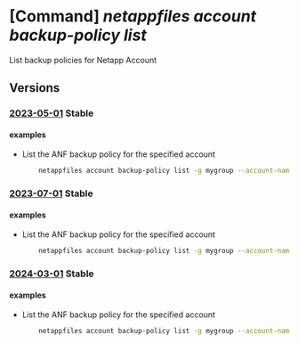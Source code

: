 # [Command] _netappfiles account backup-policy list_

List backup policies for Netapp Account

## Versions

### [2023-05-01](/Resources/mgmt-plane/L3N1YnNjcmlwdGlvbnMve30vcmVzb3VyY2Vncm91cHMve30vcHJvdmlkZXJzL21pY3Jvc29mdC5uZXRhcHAvbmV0YXBwYWNjb3VudHMve30vYmFja3VwcG9saWNpZXM=/2023-05-01.xml) **Stable**

<!-- mgmt-plane /subscriptions/{}/resourcegroups/{}/providers/microsoft.netapp/netappaccounts/{}/backuppolicies 2023-05-01 -->

#### examples

- List the ANF backup policy for the specified account
    ```bash
        netappfiles account backup-policy list -g mygroup --account-name myname
    ```

### [2023-07-01](/Resources/mgmt-plane/L3N1YnNjcmlwdGlvbnMve30vcmVzb3VyY2Vncm91cHMve30vcHJvdmlkZXJzL21pY3Jvc29mdC5uZXRhcHAvbmV0YXBwYWNjb3VudHMve30vYmFja3VwcG9saWNpZXM=/2023-07-01.xml) **Stable**

<!-- mgmt-plane /subscriptions/{}/resourcegroups/{}/providers/microsoft.netapp/netappaccounts/{}/backuppolicies 2023-07-01 -->

#### examples

- List the ANF backup policy for the specified account
    ```bash
        netappfiles account backup-policy list -g mygroup --account-name myname
    ```

### [2024-03-01](/Resources/mgmt-plane/L3N1YnNjcmlwdGlvbnMve30vcmVzb3VyY2Vncm91cHMve30vcHJvdmlkZXJzL21pY3Jvc29mdC5uZXRhcHAvbmV0YXBwYWNjb3VudHMve30vYmFja3VwcG9saWNpZXM=/2024-03-01.xml) **Stable**

<!-- mgmt-plane /subscriptions/{}/resourcegroups/{}/providers/microsoft.netapp/netappaccounts/{}/backuppolicies 2024-03-01 -->

#### examples

- List the ANF backup policy for the specified account
    ```bash
        netappfiles account backup-policy list -g mygroup --account-name myname
    ```
